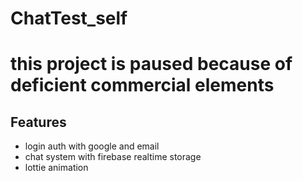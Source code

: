 # ChatTest_self

# this project is paused because of deficient commercial elements

## Features
- login auth with google and email
- chat system with firebase realtime storage
- lottie animation
